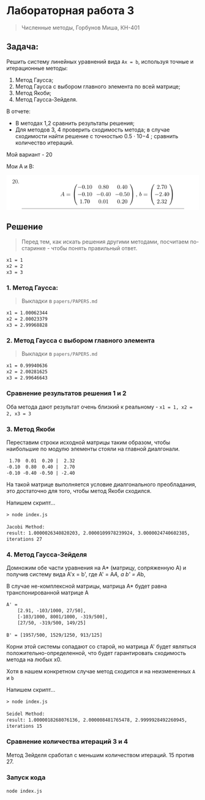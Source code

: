 # Лабораторная работа 3 

> Численные методы, Горбунов Миша, КН-401

## Задача:

Решить систему линейных уравнений вида `Ax = b`, используя точные и итерационные
методы:

1. Метод Гаусса;
2. Метод Гаусса с выбором главного элемента по всей матрице;
3. Метод Якоби;
4. Метод Гаусса-Зейделя. 
   
В отчете:
- В методах 1,2 сравнить результаты решения; 
- Для методов 3, 4 проверить сходимость метода; в случае сходимости найти решение с точностью 0.5 · 10−4 ; сравнить количество итераций.

Мой вариант - 20

Мои A и B:

![img.png](img_1.png)

## Решение

> Перед тем, как искать решения другими методами, посчитаем по-старинке - чтобы понять правильный ответ.

```
x1 = 1
x2 = 2
x3 = 3
```

### 1. Метод Гаусса: 

> Выкладки в `papers/PAPERS.md`

```
x1 = 1.00062344
x2 = 2.00023379
x3 = 2.99968828
```

### 2. Метод Гаусса с выбором главного элемента

> Выкладки в `papers/PAPERS.md`

```
x1 = 0.99940636
x2 = 2.00281625
x3 = 2.99646643
```

### Сравнение результатов решения 1 и 2

Оба метода дают результат очень близкий к реальному - `x1 = 1, x2 = 2, x3 = 3`

### 3. Метод Якоби

Переставим строки исходной матрицы таким образом, чтобы наибольшие по модулю элементы стояли на главной диалгонали.

```
 1.70  0.01  0.20 |  2.32
-0.10  0.80  0.40 |  2.70
-0.10 -0.40 -0.50 | -2.40
```

На такой матрице выполняется условие диалгонального преобладания, это достаточно для того, чтобы метод Якоби сходился.

Напишем скрипт...

```shell
> node index.js

Jacobi Method:
result: 1.0000026340820203, 2.0000109978239924, 3.0000024740602385, iterations 27
```

### 4. Метод Гаусса-Зейделя

Домножим обе части уравнения на А* (матрицу, сопряженную A) и получив систему вида A'x = b', где A' = A*A, а b' = A*b,

В случае не-комплексной матрицы, матрица A* будет равна транспонированной матрице A 

```
A' = 
	[2.91, -103/1000, 27/50],
	[-103/1000, 8001/1000, -319/500],
	[27/50, -319/500, 149/25]
	
B' = [1957/500, 1529/1250, 913/125]
```

Корни этой системы сопадают со старой, но матрица A' будет являться положительно-определенной, что будет гарантировать сходимость метода на любых x0.

Хотя в нашем конкретном случае метод сходится и на неизмененных `A` и `b`

Напишем скрипт...

```shell
> node index.js
 
Seidel Method:
result: 1.0000018268076136, 2.000008481765478, 2.9999928492260945, iterations 15
```

### Сравнение количества итераций 3 и 4

Метод Зейделя сработал с меньшим количеством итераций. 15 против 27.

### Запуск кода

`node index.js`
